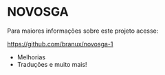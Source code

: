 # NOVOSGA
Para maiores informações sobre este projeto acesse:

https://github.com/branux/novosga-1

- Melhorias
- Traduções
e muito mais!
